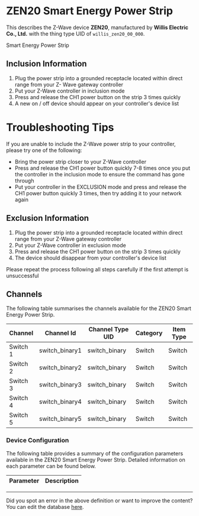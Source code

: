 
# ZEN20 Smart Energy Power Strip

This describes the Z-Wave device **ZEN20**, manufactured by **Willis Electric Co., Ltd.** with the thing type UID of ```willis_zen20_00_000```. 

Smart Energy Power Strip  


## Inclusion Information ##

1.  Plug the power strip into a grounded receptacle located within direct range from your Z- Wave gateway controller
2.  Put your Z-Wave controller in inclusion mode
3.  Press and release the CH1 power button on the strip 3 times quickly
4.  A new on / off device should appear on your controller's device list

# Troubleshooting Tips #

If you are unable to include the Z-Wave power strip to your controller, please try one of the following:

 *  Bring the power strip closer to your Z-Wave controller
 *  Press and release the CH1 power button quickly 7-8 times once you put the controller in the inclusion mode to ensure the command has gone through
 *  Put your controller in the EXCLUSION mode and press and release the CH1 power button quickly 3 times, then try adding it to your network again

  


## Exclusion Information ##

1.  Plug the power strip into a grounded receptacle located within direct range from your Z-Wave gateway controller
2.  Put your Z-Wave controller in exclusion mode
3.  Press and release the CH1 power button on the strip 3 times quickly
4.  The device should disappear from your controller's device list

Please repeat the process following all steps carefully if the first attempt is unsuccessful

## Channels
The following table summarises the channels available for the ZEN20 Smart Energy Power Strip.

| Channel | Channel Id | Channel Type UID | Category | Item Type |
|---------|------------|------------------|----------|-----------|
| Switch 1 | switch_binary1 | switch_binary | Switch | Switch |
| Switch 2 | switch_binary2 | switch_binary | Switch | Switch |
| Switch 3 | switch_binary3 | switch_binary | Switch | Switch |
| Switch 4 | switch_binary4 | switch_binary | Switch | Switch |
| Switch 5 | switch_binary5 | switch_binary | Switch | Switch |




### Device Configuration
The following table provides a summary of the configuration parameters available in the ZEN20 Smart Energy Power Strip.
Detailed information on each parameter can be found below.

| Parameter   | Description |
|-------------|-------------|




---

Did you spot an error in the above definition or want to improve the content?
You can edit the database [here](http://www.cd-jackson.com/index.php/zwave/zwave-device-database/zwave-device-list/devicesummary/541).

